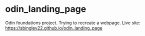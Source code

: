 # odin_landing_page
Odin foundations project. Trying to recreate a webpage.
Live site: https://sbingley22.github.io/odin_landing_page